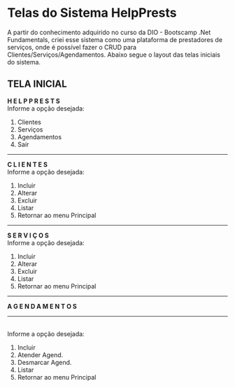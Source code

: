 
# Telas do Sistema HelpPrests

A partir do conhecimento adquirido no curso da DIO - Bootscamp .Net Fundamentals, criei esse sistema
como uma plataforma de prestadores de serviços, onde é possível fazer o CRUD para Clientes/Serviços/Agendamentos. 
Abaixo segue o layout das telas iniciais do sistema.


## TELA INICIAL
 
**H E L P   P R E S T S**
<br>Informe a opção desejada:
1. Clientes
2. Serviços
3. Agendamentos
4. Sair

*************************
**C L I E N T E S**
<br>Informe a opção desejada:
1. Incluir
2. Alterar
3. Excluir
4. Listar
5. Retornar ao menu Principal

*************************
**S E R V I Ç O S**
<br>Informe a opção desejada:
1. Incluir
2. Alterar
3. Excluir
4. Listar
5. Retornar ao menu Principal

*************************
**A G E N D A M E N T O S**
*************************
<br>Informe a opção desejada:
1. Incluir
2. Atender Agend.
3. Desmarcar Agend.
4. Listar
5. Retornar ao menu Principal
 
